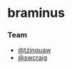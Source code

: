 # braminus

### Team
  - [@tzinquaw](https://github.com/tzinquaw)
  - [@swcraig](https://github.com/swcraig)
